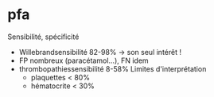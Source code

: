 # pfa



Sensibilité, spécificité

- Willebrandsensibilité 82-98% -> son seul intérêt ! 
- FP nombreux (paracétamol…), FN idem 
- thrombopathiessensibilité 8-58% Limites d'interprétation 
    - plaquettes < 80% 
    - hématocrite < 30% 

